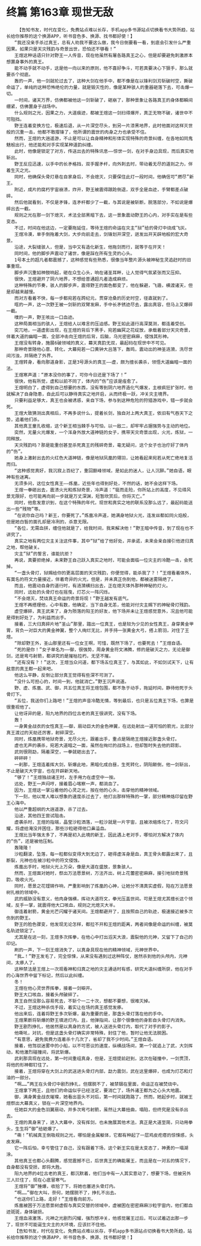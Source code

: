# 终篇 第163章 现世无敌
        【告知书友，时代在变化，免费站点难以长存，手机app多书源站点切换看书大势所趋，站长给你推荐的这个换源APP，听书音色多、换源、找书都好使！】
       “我还没亲手杀过真王，总有人劝我不要这么做，我今日倒要看一看，到底会引发什么严重因果。如果只是天灾残韵与奇景出世，恐怕还不够看！”
       王煊这种话语只针对野王一人传音，现在他虽然有屠各路真王之心，但是却要避免刺激原本想置身事外的真王。
       能不动手就不动手，这是他一向以来的原则，他不喜好争斗，可若真要决心下狠手，那么就要杀个彻底。
       轰的一声，他一剑就抡过去了，这种大剑在他手中，都不像是在以锋利剑刃斩破时空，撕破命运了，单纯的这种恐怖绝伦的力量，就是毁灭性的，像是某种骇人的重器砸落下去，可击爆一切。
       一时间，诸天万界，仿佛都被他这一剑斩破了，砸崩了，那种景象让各路真王的身体都瞬间绷紧，仿佛置身于战场中。
       什么规则之光，因果之力，大道痕迹，都被王煊这一剑扫得爆开，真正无物不破，诸世中不可阻挡。
       野王连着变换方位，极速后退，从一片深空尽头，到另一片漆黑地界，此时他面对这样灭世般的沉重一击，他都不敢撄锋了，他所谓的震世的肉身之力也承受不住。
       然而，王煊的大逍遥游，不止是可以让自身精神和形体实现特殊的奇景纠缠，在各地如同鬼魅般出行，他还能和对手实现某种道韵纠缠。
       此时，他像是锁定了对方，传送出去的特殊讯息——惊世一剑，在对手身边具现，而后真实地斩出。
       野王反应迅速，以手中的长矛格挡，双手握矛杆，向外刺去时，带动着无尽的道则之力，伴着生灭之光。
       同时，他确保头骨灯悬在自家身后，不会熄灭，只要保住此灯一段时间，他确信可“燃尽”新王。
       附近，成片的腐朽宇宙崩溃，炸开，野王被震得踉跄倒退，双手全是血迹，手臂都差点破碎。
       然后他就看到，不仅是矛锋，连矛杆都少了一截，与其说是被斩断，脱落部分，不如说是爆碎出去一截。
       规则之光在那一剑下熄灭，术法全部黑暗下去，这一景象震动野王的心内，对手实在是有些变态。
       不过，时间在他这边，一定要拖延住，等待王煊的命运在灾主“狱”给的骨灯中烧成飞灰。
       王煊冷漠，单手倒拖着大剑，大步向前走去，剑锋划开深空，迸发出开天辟地般的宏大奇景。
       沿途，大裂缝骇人，但是，当中又有造化新生，他拖剑而行，就等于在开天！
       同时间，他的脚步声震动了诸世，像是踩在所有生灵的心头。
       1号本土的超凡者都震撼了，这种感觉有些熟悉，很像当年整片源头被神秘生灵追赶时的旧事重现。
       脚步声沉重如神鼓响起，砸在众生心头，响在诸圣耳畔，让人觉得气氛紧张而又压抑。
       很快，王煊避开了阴六地界，不想给普通超凡者造成麻烦。
       这种特殊的节奏，骇人的脚步声，震得野王的面色都变了，他在躲避，飞遁，横渡诸天，但是却越来越慢。
       而对方看着不快，每一步都宛若在跨纪元，贯穿沧桑的历史时空，径直就到了。
       哐的一声，这一次野王被一剑斩的双臂发麻，手中长矛锈迹尽去，露出真容，但马上又爆碎一截。
       噗的一声，野王咳出一口血迹。
       这种局面相当的骇人，王煊给人以难言的压迫感。野王如此道行高深莫测，都连着受创。
       突兀地，一道虚影出现，在王煊的背后下黑手，宛若幽冥之花绽放，承载着部分天灾奇景，伴着大道的幽暗一面，全部冲击向王煊的后背，后脑，乌光密密麻麻，侵蚀其形神。
       王煊没有转身，施展6破领域的真义，幕天真韵无双，最起码在现世中不可见。
       那种奇景随他心意、转化，大幕宛若一口黄钟大吕落下，轰鸣，震动出的神圣涟漪，洗尽世间污浊，并隔绝了外界。
       王煊转身，看向那道身影，正是3号源头的真王——虚，颇为擅长袭杀，领悟大道幽暗一面的法。
       王煊寒声道：“原本没你的事了，可你今日还是下场了！”
       很快，他有所觉，虚和以前不同了，体内的“伤”应该是痊愈了。
       王煊明白了，虚得到自己想要的东西，没有等到阴六地界造化气爆发，主根疯狂扩张时，他就解决了自身隐患，自此后可以静待真实之地开启，从而终极一跃，冲关灾主境界。
       只要利益足够大，真王也会被诱惑，亲自下场，参与到这种危险的狩猎游戏中，错一步就会死。
       王煊大致猜测出真相后，不再多说什么，提着长剑，独自对上两大真王，依旧有气吞天下之势，追着他们杀。
       其他真王童孔收缩，这个新王相当棘手与可怕，以一敌二，却牢牢占据强势与主动的地位。
       突然，无量火光爆发，一个浑身外放大道神链的女子，携带天灾奇景出现，火光，炼狱，一同释放。
       天灾残韵吗？那是能重创甚至杀死真王的残碎奇景，毫无疑问，这个女子也治疗好了体内的“伤”。
       她身上激射出去的火红色大道神链，像是地狱凤凰的翎羽，让她看起来宛若从死亡绝地复活而归。
       “这种感觉真好，我沉寂上百纪了，重回巅峰领域，是如此的迷人，让人沉醉。”她自语，眼神有些迷离。
       无须多问，这位女性真王——炼凰，近些年也得到好处，不然的话，她不会这样下场。
       王煊一拳砸出去，震溃火光和炼狱奇景，冷声道：“铤而走险，你所站上的高度，不见得风景无限好，也可能再向前一步就是万丈深渊，短暂欣赏后，你将灭亡。”
       同时，他愈发意识到，在这个特殊的年代，现世和真实之地的联系没那么远了，最起码能送出一些“残物”等。
       “在说你自己吗？新王，你要死了。”炼凰冷声道，她满身地狱火光，连发丝都如同火焰般，但是她白皙的面孔却是冷冽的，杀意无限。
       “各位，无需血拼，缠住他就是了，给我时间，我来解决他！”野王暗中传音，到了现在也不讲究了。
       真实之地有两位灾主关注这件事，其中“狱”给了他好处，并承诺，未来会亲自接引他进归真之地，帮他破关。
       灾主“狱”的誓言，谁能抗拒？
       再说，真要拒绝掉，未来野王自己跃入真实之地时，可能会面临一位灾主的冷酷一击，会死掉。
       “一盏头骨灯，狱赐给你的更高层面的天灾残韵，你便觉得，能杀我了？！”王煊看着体外，有莫名的符文力量接近，伴着奇异的火光，但是，并未真正伤到他，都被迷雾隔绝了。
       而且，他震动自身的道行时，有涟漪横扫出去，正在熄灭体外那种神秘的灯火。
       同时，远处的头骨灯也在摇曳，灯芯火一阵闪烁。
       “不会熄灭，焚烧真王命运的奇景将现！”野王越发有底气。
       王煊不再搭理他，心中有数，他确定，当下自身无恙，他能对付灾主赐下的神秘骨灯残韵。
       虚空爆碎，真王武来了，身为殒落的阳王的好友，他下场并未让王煊感觉意外，况且他可能是得到好处了，为利益而出手。
       接着，三大归真碎片地“圣山”那里，踏出一位真王，也是较为少见的女性真王，身穿黄金甲胃，背负一对巨大的黄金神翼，整个人绚烂无比，并手持一张黄金大弓，搭上箭羽，对住了王煊。
       “除却野王外，圣山那里还有一位女王啊，可惜，既然下场了，也要死去！”王煊自语。
       “死的是你！”女子单名为——御，很强势，周身黄金符文沸腾，修的是破灭之力，无论是御剑，还是弯弓射箭，都讲究的是摧枯拉朽，无坚不摧。
       “还有没有？！”这次，王煊当众问道，都下场五位真王了，与其如此，不如剑试天下，让有敌意的真王都一起来吧。
       他这么平静，反倒让部分真王觉得有些深不可测了。
       “没什么可担心的，时间一到，他就消亡。”野王沉声说道。
       野、虚、炼凰、武、御，共五位真王将王煊包围，都不急于动手，拖延时间，静待他死于头骨灯下。
       “五位，我送你们上路吧！”王煊的声音冷酷无情，等到最后，也只是五位真王下场，也算是很重视他了。
       让他讶异的是，阳九地界的四位古老的真王很讲究，没有下场。
       轰！
       一身黄金战衣的女性真王——御，扇动巨大的金色神翼，在远处射出一道可怕的箭光，比部分真王渡过的天劫还厉害，射碎深空。
       同时，炼凰携带地狱奇景，无尽火光，跟着出手，重点是隔绝王煊接近那盏头骨灯。
       虚也无声的袭杀，宛若大道暗之一面，虽然在绚烂的战场上，但却暂时失去他的踪影。
       武则很刚勐，隔着深空，一拳就砸出去了。
       砰砰砰！
       一刹那，王煊连着挥大剑，斩爆此地，黑暗化成白昼，生死转化，阴阳颠倒，他一剑斩出，不止是破灭大宇宙，也在开辟新天地。
       “够了！”王煊独战诸王时，左手用力在虚空中一按。
       远处，野王一声闷哼，接着眉心喀察一声，都淌血了。
       因为，王煊这一掌沿着他的心灵之光，按在他的心头，击穿他的精神领域。
       下一刻，他以常人难以想象的速度杀过去了，他打出那样特殊的一掌，部分精神烙印留在野王心海中。
       他以严重超纲的大逍遥游，杀了过去。
       沿途，其他四王尝试阻击。
       虚袭杀时，王煊的指端，晶莹沙粒洒落，一粒沙就是一片宇宙，且被浓缩炼化了，符文闪耀，将虚给淹没并困住，那些沙粒砸得他口鼻溢血。
       王煊比当年强太多了，不再是初入此境的新王，因此遇上老对手，哪怕对方解决了体内的“伤”，还是被他压制。
       轰隆隆！
       沙粒翻滚，坠落，每一粒都似变得大到无边了，砸得虚浑身是血，真王骨头都露出来了，且断裂，元神也在被沙粒中的符文侵蚀。
       炼凰出手时，地狱火光上万朵，像是大道在盛放，景象骇人。
       然而，王煊面对她时，祭出万法愿景树，万法齐出，树上花蕾密密麻麻，接引地狱奇景残韵，吸收火光。
       同时，愿景之花铿锵作响，严重影响到了炼凰的心神，让她分不清真实虚假，陷在万法愿景树扎根的领域中。
       武的威胁没有意义，他肉身强横，挥动大道符文，拳光压盖世间。可是王煊尤其擅长这个领域，反手一掌，就震得他大口咳血，规则之光熄灭大半。
       御连着射箭，黄金光芒闪耀于诸天间。王煊都避开了，且按照自己的轨迹，极速接近被多次伤到的野王。
       野王的脸色骤变，他发现无论怎样，都拉不开和王煊的距离，两者间像是命运的纠缠，被莫名轨迹锁定了。
       尤其是在这一刻，王煊多次挥拳，在他心中打出滔天大浪，震裂他的元神，又留下了自己的印记。
       刷的一声，下一刻王煊消失了，以真身具现在他的精神领域，元神世界中。
       “我…！”野王发毛了，完全惊悚，从来没有遇到过这种阵仗，居然杀到他的头颅内，元神间，太瘆人了。
       这种禁法是王煊上一次观看神和归真之地的灾主通话时有感，研究大道纠缠所获，他在对手的心海世界中留下标记，然后以此纠缠。
       冬！
       王煊在他心灵世界挥拳，接着一剑噼开。
       野王大口咳血，接着头颅破碎了。
       真王自然没那么容易死去，不斩个一二十次，想都不要想，很难灭掉。
       不过，王煊这种杀伐手段，着实让在场的真王感觉发瘆。
       他出来后，连着将野王多次斩爆，最为重要的是，那盏头骨灯落在他的手中。
       王煊果断将斩爆的野王填进灯内，且，他弹指间，让那个很像他的身影自头骨灯内消失。
       野王剧烈挣扎，他居然是以真身的方式，被人送进头骨灯内，取代了对手的影子。
       他嘶吼，对抗，但是这盏头骨灯确实非常特殊，封住了他，暂时让他无法脱困。
       “有意思，避免我费力连着杀十几次了，省却了我不少时间。”王煊自语。
       接着，他驾驭迷雾中的小船，以不可思议的速度，纵横战场间，第一个就追上了武，大剑挥动，和他激烈碰撞间，将武斩爆。
       武刹那具现在远处，第一时间重组真身，但是，王煊提前赶到，这次在碰撞中，一剑贯顶，将他的形神都钉住了。
       接着，王煊将穿在大剑上的武送进头骨灯内部，勐力震剑，武在这里爆碎，也成为灯芯和灯油的一部分。
       “啊……”两王在头骨灯中剧烈挣扎，但摆脱不了，被禁锢在里面，命运正在被焚烧中。
       王煊拿下两王，且他们的命运似乎已经注定，要消亡了，场外诸王都为之心头大地震。
       御，满身黄金战衣璀璨，她看出苗头不对后，第一时间就跑路了。然而，她起步时，就被王煊祭出大幕真义，锁在一片深空地界内。
       任她巨大的金色羽翼扇动，并多次弯弓射箭，虽然让大幕扭曲，塌陷，但终究是没有杀出去。
       王煊的真身来了，进入大幕中，没有挥剑，也未施展其他术法，真正是大道至简，只动用拳头，生生将“御”给砸爆了。
       “嘶！”机械真王倒吸规则之光，哪怕是金属躯体，它都有种起了一层鸡皮疙瘩的惊悚感，头皮发麻。
       它一阵后怕，幸亏管住了自己，没有跟着下场，这个新王实在是太变态了，神勇的一塌湖涂。
       其他真王也都心头翻腾，感觉震撼不已，后世真王的确能屠王，而且是在一对五的情况下，自身都没有受损，即将大胜。
       阳九地界的4位古老的真王，都沉默着，他们当中有一人其实意动了，想要下场，但被另外三人拦住了，现在心底冒寒气。
       王煊将“御”捶爆，收拾了下，将她也塞进头骨灯内。
       “啊……”御在大叫，奈何，她摆脱不了，挣扎不出去。
       “也送你们上路，走好！”王煊看向前方。
       炼凰被困于万法愿景树虚假与真实交替的领域中，虚被困在密密麻麻沙粒宇宙内，他们都血迹斑斑，身体破损。
       王煊血液激荡，元神之光剧烈闪耀，强烈想冲关，他感觉屠王过后，可以试着迈出那一步了，现世不可能诞生灾主的大环境，应该拦不住他。
       【告知书友，时代在变化，免费站点难以长存，手机app多书源站点切换看书大势所趋，站长给你推荐的这个换源APP，听书音色多、换源、找书都好使！】